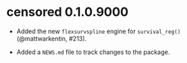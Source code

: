 # censored 0.1.0.9000

* Added the new `flexsurvspline` engine for `survival_reg()` (@mattwarkentin, #213).

* Added a `NEWS.md` file to track changes to the package.
